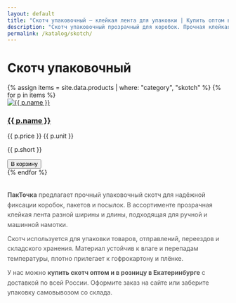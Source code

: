 ```yaml
---
layout: default
title: "Скотч упаковочный — клейкая лента для упаковки | Купить оптом в Екатеринбурге — ПакТочка"
description: "Скотч упаковочный прозрачный для коробок. Прочная клейкая лента для упаковки товаров, отправок и переездов. Купить оптом и в розницу в Екатеринбурге с доставкой по России."
permalink: /katalog/skotch/
---
```


<h1>Скотч упаковочный</h1>

<div class="grid">
  {% assign items = site.data.products | where: "category", "skotch" %}
  {% for p in items %}
  <div class="card">
    <a href="{{ '/katalog/skotch/' | append: p.slug | append: '/' | relative_url }}">
      <img src="{{ p.images | first | relative_url }}" alt="{{ p.name }}">
      <h3>{{ p.name }}</h3>
    </a>
    <p class="price">{{ p.price }} {{ p.unit }}</p>
    <p class="short">{{ p.short }}</p>
    <button class="btn btn-gradient mt-2 add-to-cart"
            data-sku="{{ p.slug }}"
            data-name="{{ p.name }}"
            data-price="{{ p.price }}">
      В корзину
    </button>
  </div>
  {% endfor %}
</div>

<!-- 🔹 SEO-текст -->
<section class="seo-text">
  <p><strong>ПакТочка</strong> предлагает прочный упаковочный скотч для надёжной фиксации коробок, пакетов и посылок. В ассортименте прозрачная клейкая лента разной ширины и длины, подходящая для ручной и машинной намотки.</p>
  <p>Скотч используется для упаковки товаров, отправлений, переездов и складского хранения. Материал устойчив к влаге и перепадам температуры, плотно прилегает к гофрокартону и плёнке.</p>
  <p>У нас можно <strong>купить скотч оптом и в розницу в Екатеринбурге</strong> с доставкой по всей России. Оформите заказ на сайте или заберите упаковку самовывозом со склада.</p>
</section>

<style>
  .seo-text { margin-top:32px; max-width:960px; color:#555; font-size:14px; line-height:1.6; }
  .seo-text p { margin:0 0 10px; }
</style>
